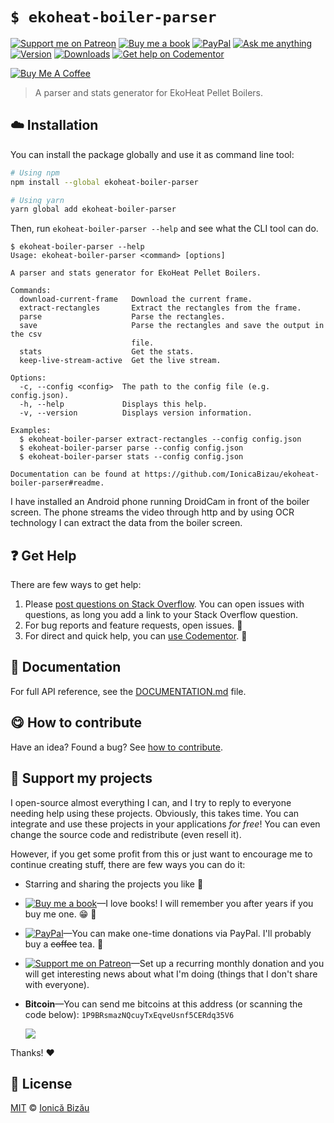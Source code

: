 <!-- Please do not edit this file. Edit the `blah` field in the `package.json` instead. If in doubt, open an issue. -->


















# `$ ekoheat-boiler-parser`

 [![Support me on Patreon][badge_patreon]][patreon] [![Buy me a book][badge_amazon]][amazon] [![PayPal][badge_paypal_donate]][paypal-donations] [![Ask me anything](https://img.shields.io/badge/ask%20me-anything-1abc9c.svg)](https://github.com/IonicaBizau/ama) [![Version](https://img.shields.io/npm/v/ekoheat-boiler-parser.svg)](https://www.npmjs.com/package/ekoheat-boiler-parser) [![Downloads](https://img.shields.io/npm/dt/ekoheat-boiler-parser.svg)](https://www.npmjs.com/package/ekoheat-boiler-parser) [![Get help on Codementor](https://cdn.codementor.io/badges/get_help_github.svg)](https://www.codementor.io/johnnyb?utm_source=github&utm_medium=button&utm_term=johnnyb&utm_campaign=github)

<a href="https://www.buymeacoffee.com/H96WwChMy" target="_blank"><img src="https://www.buymeacoffee.com/assets/img/custom_images/yellow_img.png" alt="Buy Me A Coffee"></a>







> A parser and stats generator for EkoHeat Pellet Boilers.

















## :cloud: Installation

You can install the package globally and use it as command line tool:


```sh
# Using npm
npm install --global ekoheat-boiler-parser

# Using yarn
yarn global add ekoheat-boiler-parser
```


Then, run `ekoheat-boiler-parser --help` and see what the CLI tool can do.


```
$ ekoheat-boiler-parser --help
Usage: ekoheat-boiler-parser <command> [options]

A parser and stats generator for EkoHeat Pellet Boilers.

Commands:
  download-current-frame   Download the current frame.
  extract-rectangles       Extract the rectangles from the frame.
  parse                    Parse the rectangles.
  save                     Parse the rectangles and save the output in the csv
                           file.
  stats                    Get the stats.
  keep-live-stream-active  Get the live stream.

Options:
  -c, --config <config>  The path to the config file (e.g. config.json).
  -h, --help             Displays this help.
  -v, --version          Displays version information.

Examples:
  $ ekoheat-boiler-parser extract-rectangles --config config.json
  $ ekoheat-boiler-parser parse --config config.json
  $ ekoheat-boiler-parser stats --config config.json

Documentation can be found at https://github.com/IonicaBizau/ekoheat-boiler-parser#readme.
```







I have installed an Android phone running DroidCam in front of the boiler screen. The phone streams the video through http and by using OCR technology I can extract the data from the boiler screen.

















## :question: Get Help

There are few ways to get help:



 1. Please [post questions on Stack Overflow](https://stackoverflow.com/questions/ask). You can open issues with questions, as long you add a link to your Stack Overflow question.
 2. For bug reports and feature requests, open issues. :bug:
 3. For direct and quick help, you can [use Codementor](https://www.codementor.io/johnnyb). :rocket:







## :memo: Documentation

For full API reference, see the [DOCUMENTATION.md][docs] file.












## :yum: How to contribute
Have an idea? Found a bug? See [how to contribute][contributing].


## :sparkling_heart: Support my projects
I open-source almost everything I can, and I try to reply to everyone needing help using these projects. Obviously,
this takes time. You can integrate and use these projects in your applications *for free*! You can even change the source code and redistribute (even resell it).

However, if you get some profit from this or just want to encourage me to continue creating stuff, there are few ways you can do it:


 - Starring and sharing the projects you like :rocket:
 - [![Buy me a book][badge_amazon]][amazon]—I love books! I will remember you after years if you buy me one. :grin: :book:
 - [![PayPal][badge_paypal]][paypal-donations]—You can make one-time donations via PayPal. I'll probably buy a ~~coffee~~ tea. :tea:
 - [![Support me on Patreon][badge_patreon]][patreon]—Set up a recurring monthly donation and you will get interesting news about what I'm doing (things that I don't share with everyone).
 - **Bitcoin**—You can send me bitcoins at this address (or scanning the code below): `1P9BRsmazNQcuyTxEqveUsnf5CERdq35V6`

    ![](https://i.imgur.com/z6OQI95.png)


Thanks! :heart:
























## :scroll: License

[MIT][license] © [Ionică Bizău][website]






[license]: /LICENSE
[website]: https://ionicabizau.net
[contributing]: /CONTRIBUTING.md
[docs]: /DOCUMENTATION.md
[badge_patreon]: https://ionicabizau.github.io/badges/patreon.svg
[badge_amazon]: https://ionicabizau.github.io/badges/amazon.svg
[badge_paypal]: https://ionicabizau.github.io/badges/paypal.svg
[badge_paypal_donate]: https://ionicabizau.github.io/badges/paypal_donate.svg
[patreon]: https://www.patreon.com/ionicabizau
[amazon]: http://amzn.eu/hRo9sIZ
[paypal-donations]: https://www.paypal.com/cgi-bin/webscr?cmd=_s-xclick&hosted_button_id=RVXDDLKKLQRJW
